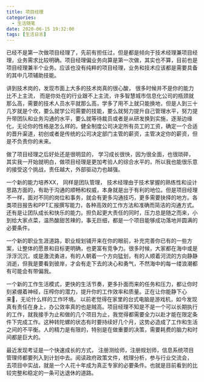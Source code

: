 ```yaml
---
title: 项目经理
categories:
  - 生活随笔
date: 2020-06-15 19:32:00
tags: [生活日志]
---
```


已经不是第一次做项目经理了，先前有担任过，但是都是倾向于技术经理兼项目经理，业务需求比较明确。项目经理偏业务向算是第一次做，其实也不算，目前也是项目经理兼半个业务。应该也没有纯粹的项目经理，业务和技术应该都是需要具备的其中几项辅助技能。

讲到技术岗的，发现市面上大多的技术岗真的很心酸， 很多时候并不是你的能力比不上主流， 而是你处在的行业跟不上主流，许多智慧城市信息化公司的瓶颈就那么高，需要的技术人员水平就那么高，学多了用不上就只能换地，但是人到三十几岁就是个坎，要么就学公司需要的技能，要么就努力提升自己管理水平，努力提升带团队和业务沟通的水平，要么就等待裁员或者是从研发换到实施，逐渐边缘化，无论你的性格是怎么样的。健全制度公司决定所有员工的工资，确定一个合适的晋升渠道，初创或者是传统的公司决定部门主管的薪资，主管决定你的薪资，但是不负责你的未来。 

做了项目经理之后好处还是很明显的， 学习成长很快，因为很全面，也很琐碎，其实我一开始就明白，做项目经理是更加考验人的综合水平的，所以我也能很乐意的接受这个挑战，责任越大，外部驱动力也越强。

一个新的能力培养XX， 同样是团队管理， 技术经理由于技术掌握的熟练性和设计思路方面的，有助于沟通的顺畅和权威，本身就是出于有利的地位。但是项目经理不一样，面对不同的岗位和事务，就会有更多沟通技巧，更多需要抉择的地方。各类项目报告和PPT汇报撰写能力，各种高效的工作方法和准确而简洁的沟通方式。还有是让团队成长和快乐的能力。担负起更大责任的同时，压力总是随之而来，小到给大家点菜，温热酸甜苦辣的，事无巨细，都是一个项目能够成功落地并圆满的必要条件。

一个新的职业生涯道路，职业规划铺开来在你的眼前，补充完善你已有的一些方案，让整体的愿景和目标更明确，也更富有竞争力。很多时候，大家都在海中或是浮浮沉沉，或是激流勇进，有的人朝着一个方向猛划，有的人顺着河流的方向静静消逝，但我是要看到彼岸，才会有走下去的决心和勇气，不然海中的每一缕浪潮都有可能会有带偏我。

一个新的工作生活模式，更快的生活节奏，更多扑面而来的任务和压力，都让你时刻紧绷着神经，压榨你的潜力，提升你的工作效率和质量。正在让你能静下心来，无论什么样的工作环境。 以前老觉得在家里的台式电脑是游戏机，如今发现真有责任在身上，办公效率真的也是贼高。项目经理不知是不是一个可以长期执行的工作，就我接手为止和做的几个项目为止，我觉得都需要全力以赴才能在限定条件下完成工作。这种转陀螺的状态有时要持续好几个月，这势必造成了工作和生活之间的不平衡。人的精力是有限的，特别是在做重要的决策，需要耗费的脑力和时间都是巨大的。

最近发现考证是一个快速成长的方式， 注册测绘师，注册规划师，信息系统项目管理师都要列入到计划中去。阅读政府政策文件，梳理分析，参与行业交流会， 去项目中实战，就是一个人花十年成为真正专家的必要条件。也就是目前看到的比较完整和稳定的一条可达退休的道路。